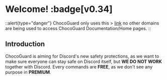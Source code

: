 # Welcome! :badge[v0.34]

::alert{type="danger"}
ChocoGuard only uses this > [link](https://www.chocoguard.xyz/) no other domains are being used to access ChocoGuard Documentation/Home pages.
::

## Introduction
ChocoGuard is aiming for Discord's new safety protections, as we want to make sure everyone can stay safe on Discord itself, but **WE DO NOT WORK** together with Discord.
Every commands are **FREE**, as we don't see any purpose in **PREMIUM**.

## 